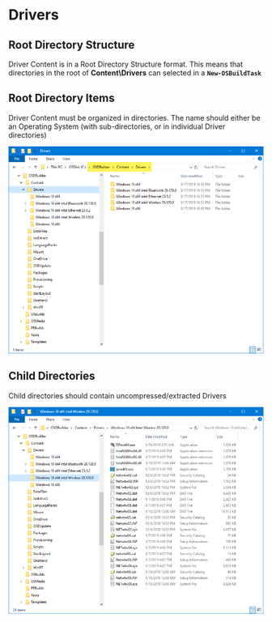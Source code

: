# Drivers

## Root Directory Structure

Driver Content is in a Root Directory Structure format.  This means that directories in the root of **Content\Drivers** can selected in a **`New-OSBuildTask`**

## Root Directory Items

Driver Content must be organized in directories.  The name should either be an Operating System \(with sub-directories, or in individual Driver directories\)

![](../../../../../.gitbook/assets/image%20%28163%29.png)

## Child Directories

Child directories should contain uncompressed/extracted Drivers

![](../../../../../.gitbook/assets/image%20%2828%29.png)

